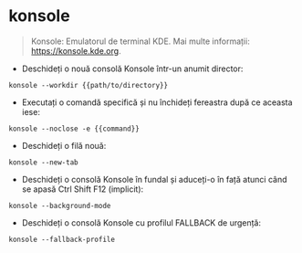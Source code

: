# konsole

> Konsole: Emulatorul de terminal KDE.
> Mai multe informații: <https://konsole.kde.org>.

- Deschideți o nouă consolă Konsole într-un anumit director:

`konsole --workdir {{path/to/directory}}`

- Executați o comandă specifică și nu închideți fereastra după ce aceasta iese:

`konsole --noclose -e {{command}}`

- Deschideți o filă nouă:

`konsole --new-tab`

- Deschideți o consolă Konsole în fundal și aduceți-o în față atunci când se apasă Ctrl Shift F12 (implicit):

`konsole --background-mode`

- Deschideți o consolă Konsole cu profilul FALLBACK de urgență:

`konsole --fallback-profile`
